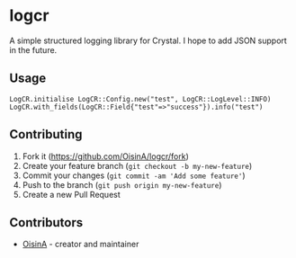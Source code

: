 # logcr

A simple structured logging library for Crystal. I hope to add JSON support in the future.

## Usage

```crystal
LogCR.initialise LogCR::Config.new("test", LogCR::LogLevel::INFO)
LogCR.with_fields(LogCR::Field{"test"=>"success"}).info("test")
```

## Contributing

1. Fork it (<https://github.com/OisinA/logcr/fork>)
2. Create your feature branch (`git checkout -b my-new-feature`)
3. Commit your changes (`git commit -am 'Add some feature'`)
4. Push to the branch (`git push origin my-new-feature`)
5. Create a new Pull Request

## Contributors

- [OisinA](https://github.com/OisinA) - creator and maintainer
